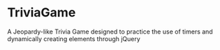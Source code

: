 # TriviaGame
A Jeopardy-like Trivia Game designed to practice the use of timers and dynamically creating elements through jQuery
